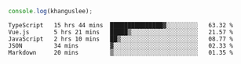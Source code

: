 ```js
console.log(khanguslee);
```

<!--START_SECTION:waka-->
```text
TypeScript   15 hrs 44 mins  ███████████████▓░░░░░░░░░   63.32 % 
Vue.js       5 hrs 21 mins   █████▒░░░░░░░░░░░░░░░░░░░   21.57 % 
JavaScript   2 hrs 10 mins   ██▒░░░░░░░░░░░░░░░░░░░░░░   08.77 % 
JSON         34 mins         ▓░░░░░░░░░░░░░░░░░░░░░░░░   02.33 % 
Markdown     20 mins         ▒░░░░░░░░░░░░░░░░░░░░░░░░   01.35 % 
```
<!--END_SECTION:waka-->

<!--
**khanguslee/khanguslee** is a ✨ _special_ ✨ repository because its `README.md` (this file) appears on your GitHub profile.

Here are some ideas to get you started:

- 🔭 I’m currently working on ...
- 🌱 I’m currently learning ...
- 👯 I’m looking to collaborate on ...
- 🤔 I’m looking for help with ...
- 💬 Ask me about ...
- 📫 How to reach me: ...
- 😄 Pronouns: ...
- ⚡ Fun fact: ...
-->
